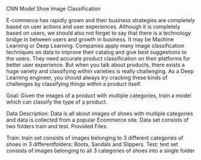 CNN Model
Shoe Image Classification

E-commerce has rapidly grown and their business strategies are completely based on user actions
and user experiences. Although it is completely based on users, we should also not forget to say
that there is a technology bridge in between users and growth in business. It may be Machine
Learning or Deep Learning. Companies apply many image classification techniques on data to
improve their catalog and give best suggestions to the users. They need accurate product
classification on their platforms for better user experience. But when you talk about products, there
exists a huge variety and classifying within varieties is really challenging. As a Deep Learning
engineer, you should always try cracking these kinds of challenges by classifying things within a
product itself.

Goal: Given the images of a product with multiple categories, train a model which can classify the
type of a product.

Data Description: Data is all about images of shoes with multiple categories and data is collected
from a popular Ecommerce site. Data set consists of two folders train and test.
Provided Files:

Train: train set consists of images belonging to 3 different categories of shoes in 3 
differentfolders: Boots, Sandals and Slippers.
Test: test set consists of images belonging to all 3 categories of shoes into a single folder
